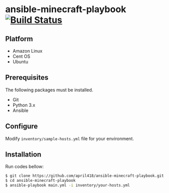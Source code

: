 # ansible-minecraft-playbook [![Build Status](https://travis-ci.org/april418/ansible-minecraft-playbook.svg?branch=master)](https://travis-ci.org/april418/ansible-minecraft-playbook)

## Platform

- Amazon Linux
- Cent OS
- Ubuntu

## Prerequisites

The following packages must be installed.

- Git
- Python 3.x
- Ansible

## Configure

Modify `inventory/sample-hosts.yml` file for your environment.

## Installation

Run codes bellow:

```bash
$ git clone https://github.com/april418/ansible-minecraft-playbook.git
$ cd ansible-minecraft-playbook
$ ansible-playbook main.yml -i inventory/your-hosts.yml
```
